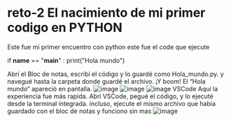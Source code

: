 # reto-2 El nacimiento de mi primer codigo en PYTHON
Este fue mi primer encuentro con python este fue el code que ejecute

if __name__ == "__main__" :
  print("Hola mundo")
 
Abrí el Bloc de notas, escribí el código y lo guardé como Hola_mundo.py.  y navegué hasta la carpeta donde guardé el archivo.
¡Y boom! El “Hola mundo” apareció en pantalla.
![image](https://github.com/user-attachments/assets/69646055-6a9f-47a8-92a1-bb5d932881f3)
![image](https://github.com/user-attachments/assets/d929c0a3-b3d1-44e6-8702-11d9af10d4c1)
![image](https://github.com/user-attachments/assets/a34e5d9a-7c2b-4366-b4d7-ce4b3491d52a)
 VSCode 
Aquí la experiencia fue más rapida. Abrí VSCode, pegué el código, y lo ejecuté desde la terminal integrada.
incluso, ejecute el mismo archivo que habia guardado con el bloc de notas y funciono sin mas
![image](https://github.com/user-attachments/assets/fc2a78d1-e0ff-4156-b636-fba6e9c9cc74)
